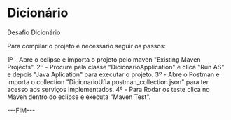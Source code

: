 # Dicionário

Desafio
Dicionário

Para compilar o projeto é necessário seguir os passos:

1º - Abre o eclipse e importa o projeto pelo maven "Existing Maven Projects". 
2º - Procure pela classe "DicionarioApplication" e clica "Run AS" e depois "Java Aplication" para executar o projeto. 
3º - Abre o Postman e importa o collection "DicionarioUfla.postman_collection.json" para ter acesso aos serviços implementados. 
4º - Para Rodar os teste clica no Maven dentro do eclipse e executa "Maven Test".

---FIM---
 
